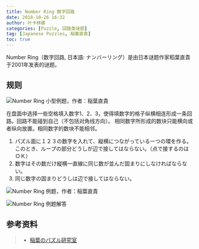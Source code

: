 ```yaml
---
title: Number Ring 数字回路
date: 2018-10-26 16:32
author: 叶卡林娜
categories: [Puzzle, 回路类谜题]
tag: [Japanese Puzzles, 稲葉直貴]
toc: true
---
```


Number Ring（数字回路, 日本語:  ナンバーリング）是由日本谜题作家稻葉直貴于2001年发表的谜题。

## 规则

![Number Ring 小型例题，作者：稲葉直貴](/images/numberring.png)

在盘面中选择一些空格填入数字1、2、3，使得填数字的格子纵横相连形成一条回路。回路不能碰到自己（不包括对角线方向）。
相同数字所形成的数块只能横向或者纵向放置。相同数字的数块不能相邻。

1. パズル面に１２３の数字を入れて、縦横につながっている一つの環を作る。このとき、ループの部分どうしが辺で接してはならない。（点で接するのはＯＫ）
2. 数字はその数だけ縦横一直線に同じ数が並んだ固まりにしなければならない。
3. 同じ数字の固まりどうしは辺で接してはならない。

![Number Ring 例题，作者：稲葉直貴](/images/numberring_e.png)

![Number Ring 例题解答](/images/numberring_a.png)

## 参考资料

> - [稲葉のパズル研究室](http://inabapuzzle.com/honkaku/ring.html)